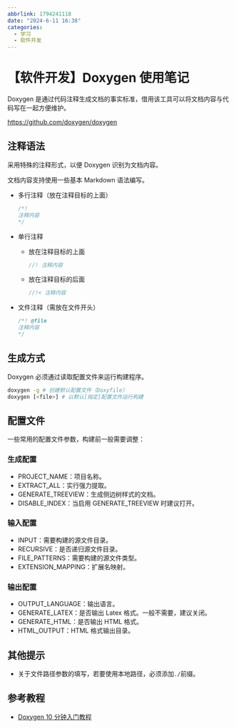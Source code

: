```yaml
---
abbrlink: 1794241118
date: "2024-6-11 16:38"
categories:
  - 学习
  - 软件开发
---
```


# 【软件开发】Doxygen 使用笔记

Doxygen 是通过代码注释生成文档的事实标准，借用该工具可以将文档内容与代码写在一起方便维护。

https://github.com/doxygen/doxygen

## 注释语法

采用特殊的注释形式，以便 Doxygen 识别为文档内容。

文档内容支持使用一些基本 Markdown 语法编写。

- 多行注释（放在注释目标的上面）

  ```c
  /*!
  注释内容
  */
  ```

- 单行注释

  - 放在注释目标的上面
    ```c
    //! 注释内容
    ```
  - 放在注释目标的后面
    ```c
    //!< 注释内容
    ```

- 文件注释（需放在文件开头）
  ```c
  /*! @file
  注释内容
  */
  ```

## 生成方式

Doxygen 必须通过读取配置文件来运行构建程序。

```bash
doxygen -g # 创建默认配置文件（Doxyfile）
doxygen [<file>] # 以默认[指定]配置文件运行构建
```

## 配置文件

一些常用的配置文件参数，构建前一般需要调整：

### 生成配置

- PROJECT_NAME：项目名称。
- EXTRACT_ALL：实行强力提取。
- GENERATE_TREEVIEW：生成侧边树样式的文档。
- DISABLE_INDEX：当启用 GENERATE_TREEVIEW 时建议打开。

### 输入配置

- INPUT：需要构建的源文件目录。
- RECURSIVE：是否递归源文件目录。
- FILE_PATTERNS：需要构建的源文件类型。
- EXTENSION_MAPPING：扩展名映射。

### 输出配置

- OUTPUT_LANGUAGE：输出语言。
- GENERATE_LATEX：是否输出 Latex 格式。一般不需要，建议关闭。
- GENERATE_HTML：是否输出 HTML 格式。
- HTML_OUTPUT：HTML 格式输出目录。

## 其他提示

- 关于文件路径参数的填写，若要使用本地路径，必须添加`./`前缀。

## 参考教程

- [Doxygen 10 分钟入门教程](https://cedar-renjun.github.io/2014/03/21/learn-doxygen-in-10-minutes/)
